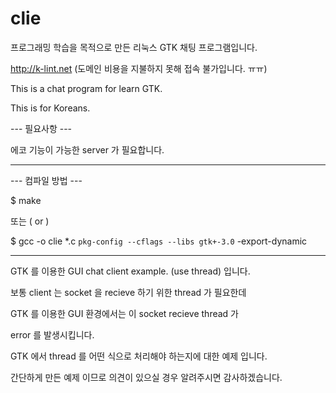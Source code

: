 # clie
프로그래밍 학습을 목적으로 만든 리눅스 GTK 채팅 프로그램입니다.

http://k-lint.net (도메인 비용을 지불하지 못해 접속 불가입니다. ㅠㅠ)

This is a chat program for learn GTK.

This is for Koreans.

--- 필요사항 ---

에코 기능이 가능한 server 가 필요합니다.

---
--- 컴파일 방법 ---

$ make

또는 ( or )

$ gcc -o clie *.c `pkg-config --cflags --libs gtk+-3.0` -export-dynamic

---

GTK 를 이용한 GUI chat client example. (use thread) 입니다.

보통 client 는 socket 을 recieve 하기 위한 thread 가 필요한데

GTK 를 이용한 GUI 환경에서는 이 socket recieve thread 가

error 를 발생시킵니다.

GTK 에서 thread 를 어떤 식으로 처리해야 하는지에 대한 예제 입니다.

간단하게 만든 예제 이므로 의견이 있으실 경우 알려주시면 감사하겠습니다.

